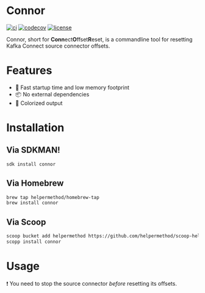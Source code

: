 # Connor

[![ci](https://github.com/helpermethod/connor/actions/workflows/ci.yml/badge.svg)](https://github.com/helpermethod/connor/actions/workflows/ci.yml)
[![codecov](https://codecov.io/gh/helpermethod/connor/branch/main/graph/badge.svg?token=niYlJRkALi)](https://codecov.io/gh/helpermethod/connor)
[![license](https://badgen.net/badge/license/Apache%20Licence%202.0/blue)](https://github.com/helpermethod/connor/blob/main/LICENSE)

Connor, short for **Conn**ect**O**ffset**R**eset, is a commandline tool for resetting Kafka Connect source connector offsets.

# Features

* :rocket: Fast startup time and low memory footprint  
* :package: No external dependencies  
* :rainbow: Colorized output

# Installation

## Via SDKMAN!

```sh
sdk install connor
```

## Via Homebrew

```sh
brew tap helpermethod/homebrew-tap
brew install connor
```

## Via Scoop

```sh
scoop bucket add helpermethod https://github.com/helpermethod/scoop-helpermethod.git
scopp install connor
```

# Usage

:exclamation: You need to stop the source connector *before* resetting its offsets.
